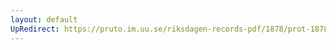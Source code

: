 ```yaml
---
layout: default
UpRedirect: https://pruto.im.uu.se/riksdagen-records-pdf/1878/prot-1878--ak--042/prot-1878--ak--042_012.pdf
---
```

